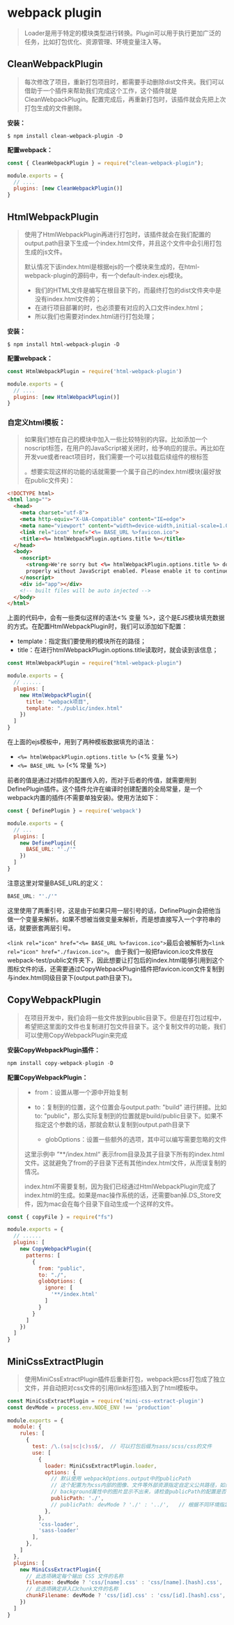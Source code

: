 # webpack plugin

> Loader是用于特定的模块类型进行转换。Plugin可以用于执行更加广泛的任务，比如打包优化、资源管理、环境变量注入等。

## CleanWebpackPlugin

> 每次修改了项目，重新打包项目时，都需要手动删除dist文件夹。我们可以借助于一个插件来帮助我们完成这个工作，这个插件就是CleanWebpackPlugin。配置完成后，再重新打包时，该插件就会先把上次打包生成的文件删除。

**安装：**

```shell
$ npm install clean-webpack-plugin -D
```

**配置webpack：**

```js
const { CleanWebpackPlugin } = require("clean-webpack-plugin");

module.exports = {
  // ....
  plugins: [new CleanWebpackPlugin()]
}
```

## HtmlWebpackPlugin

> 使用了HtmlWebpackPlugin再进行打包时，该插件就会在我们配置的output.path目录下生成一个index.html文件，并且这个文件中会引用打包生成的js文件。
>
> 默认情况下该index.html是根据ejs的一个模块来生成的，在html-webpack-plugin的源码中，有一个default-index.ejs模块。
>
> - 我们的HTML文件是编写在根目录下的，而最终打包的dist文件夹中是没有index.html文件的；
> - 在进行项目部署的时，也必须要有对应的入口文件index.html；
> - 所以我们也需要对index.html进行打包处理；

**安装：**

```shell
$ npm install html-webpack-plugin -D
```

**配置webpack：**

```js
const HtmlWebpackPlugin = require('html-webpack-plugin')

module.exports = {
  // ....
  plugins: [new HtmlWebpackPlugin()]
}
```

### 自定义html模板：

> 如果我们想在自己的模块中加入一些比较特别的内容。比如添加一个noscript标签，在用户的JavaScript被关闭时，给予响应的提示。再比如在开发vue或者react项目时，我们需要一个可以挂载后续组件的根标签 <div id="app"></div>。想要实现这样的功能的话就需要一个属于自己的index.html模块(最好放在public文件夹)：

```html
<!DOCTYPE html>
<html lang="">
  <head>
    <meta charset="utf-8">
    <meta http-equiv="X-UA-Compatible" content="IE=edge">
    <meta name="viewport" content="width=device-width,initial-scale=1.0">
    <link rel="icon" href="<%= BASE_URL %>favicon.ico">
    <title><%= htmlWebpackPlugin.options.title %></title>
  </head>
  <body>
    <noscript>
      <strong>We're sorry but <%= htmlWebpackPlugin.options.title %> doesn't work 
      properly without JavaScript enabled. Please enable it to continue.</strong>
    </noscript>
    <div id="app"></div>
    <!-- built files will be auto injected -->
  </body>
</html>
```

上面的代码中，会有一些类似这样的语法<% 变量 %>，这个是EJS模块填充数据的方式。在配置HtmlWebpackPlugin时，我们可以添加如下配置：

- template：指定我们要使用的模块所在的路径；
- title：在进行htmlWebpackPlugin.options.title读取时，就会读到该信息；

```js
const HtmlWebpackPlugin = require("html-webpack-plugin")

module.exports = {
  // ......
  plugins: [
    new HtmlWebpackPlugin({
      title: "webpack项目",
      template: "./public/index.html"
    })
  ]
}
```

在上面的ejs模板中，用到了两种模板数据填充的语法：

- `<%= htmlWebpackPlugin.options.title %>`  (<% 变量 %>)
- `<%= BASE_URL %>`  (<% 常量 %>)

前者的值是通过对插件的配置传入的，而对于后者的传值，就需要用到DefinePlugin插件。这个插件允许在编译时创建配置的全局常量，是一个webpack内置的插件(不需要单独安装)。使用方法如下：

```js
const { DefinePlugin } = require('webpack')

module.exports = {
  // ...
  plugins: [
    new DefinePlugin({
      BASE_URL: "'./'"
    })
  ]
}
```

注意这里对常量BASE_URL的定义：

```js
BASE_URL: "'./'"
```

这里使用了两重引号，这是由于如果只用一层引号的话，DefinePlugin会把他当做一个变量来解析。如果不想被当做变量来解析，而是想直接写入一个字符串的话，就要嵌套两层引号。

`<link rel="icon" href="<%= BASE_URL %>favicon.ico">`最后会被解析为`<link rel="icon" href="./favicon.ico">`。
由于我们一般把favicon.ico文件放在webpack-test/public文件夹下，因此想要让打包后的index.html能够引用到这个图标文件的话，还需要通过CopyWebpackPlugin插件把favicon.icon文件复制到与index.html同级目录下(output.path目录下)。

## CopyWebpackPlugin

> 在项目开发中，我们会将一些文件放到public目录下。但是在打包过程中，希望把这里面的文件也复制进打包文件目录下。这个复制文件的功能，我们可以使用CopyWebpackPlugin来完成

**安装CopyWebpackPlugin插件：**

```js
npm install copy-webpack-plugin -D
```

**配置CopyWebpackPlugin：**

> - from：设置从哪一个源中开始复制
> - to：复制到的位置，这个位置会与output.path: "build" 进行拼接。比如to: "public"，那么实际复制到的位置就是build/public目录下。如果不指定这个参数的话，那就会默认复制到output.path目录下
>
>    +  globOptions：设置一些额外的选项，其中可以编写需要忽略的文件
>
> 这里示例中 ”**/index.html“ 表示from目录及其子目录下所有的index.html文件。这就避免了from的子目录下还有其他index.html文件，从而误复制的情况。
>
> index.html不需要复制，因为我们已经通过HtmlWebpackPlugin完成了index.html的生成。如果是mac操作系统的话，还需要ban掉.DS_Store文件，因为mac会在每个目录下自动生成一个这样的文件。

```js
const { copyFile } = require("fs")

module.exports = {
  // ......
  plugins: [
    new CopyWebpackPlugin({
      patterns: [
        {
          from: "public",
          to: "./",
          globOptions: {
            ignore: [
              '**/index.html'
            ]
          }
        }
      ]
    })
  ]
}
```

## MiniCssExtractPlugin

> 使用MiniCssExtractPlugin插件后重新打包，webpack把css打包成了独立文件，并自动把对css文件的引用(link标签)插入到了html模板中。

```js
const MiniCssExtractPlugin = require('mini-css-extract-plugin')
const devMode = process.env.NODE_ENV !== 'production'
 
module.exports = {
  module: {
    rules: [
      {
        test: /\.(sa|sc|c)ss$/,  // 可以打包后缀为sass/scss/css的文件
        use: [
          {
            loader: MiniCssExtractPlugin.loader,
            options: {
              // 默认使用 webpackOptions.output中的publicPath
              // 这个配置为为css内部的图像、文件等外部资源指定自定义公共路径，如果打包后，
              // background属性中的图片显示不出来，请检查publicPath的配置是否有误
              publicPath: './',  
              // publicPath: devMode ? './' : '../',   // 根据不同环境指定不同的publicPath
            },
          },
          'css-loader',
          'sass-loader'
        ],
      },
    ]
  },
  plugins: [
    new MiniCssExtractPlugin({
      // 此选项确定每个输出 CSS 文件的名称
      filename: devMode ? 'css/[name].css' : 'css/[name].[hash].css',
      // 此选项确定非入口chunk文件的名称
      chunkFilename: devMode ? 'css/[id].css' : 'css/[id].[hash].css',
    })
  ]
}
```

